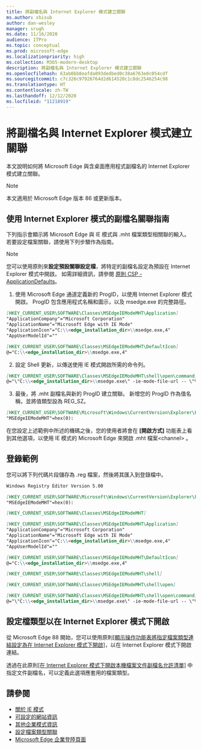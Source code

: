```yaml
---
title: 將副檔名與 Internet Explorer 模式建立關聯
ms.author: shisub
author: dan-wesley
manager: srugh
ms.date: 11/16/2020
audience: ITPro
ms.topic: conceptual
ms.prod: microsoft-edge
ms.localizationpriority: high
ms.collection: M365-modern-desktop
description: 將副檔名與 Internet Explorer 模式建立關聯
ms.openlocfilehash: 63ab0bb8eafda093dedbed0c38a6763e0c054cdf
ms.sourcegitcommit: c7c326c97926764d2d614520c1c8dc2546254c98
ms.translationtype: HT
ms.contentlocale: zh-TW
ms.lasthandoff: 12/12/2020
ms.locfileid: "11218919"
---
```

# 將副檔名與 Internet Explorer 模式建立關聯

本文說明如何將 Microsoft Edge 與含桌面應用程式副檔名的 Internet Explorer 模式建立關聯。

> [!NOTE]
> 本文適用於 Microsoft Edge 版本 86 或更新版本。

## 使用 Internet Explorer 模式的副檔名關聯指南

下列指示會顯示將 Microsoft Edge 與 IE 模式與 .mht 檔案類型相關聯的輸入。 若要設定檔案關聯，請使用下列步驟作為指南。

> [!NOTE]
> 您可以使用原則來**設定預設關聯設定檔**，將特定的副檔名設定為預設在 Internet Explorer 模式中開啟。 如需詳細資訊，請參閱 [原則 CSP - ApplicationDefaults](https://docs.microsoft.com/windows/client-management/mdm/policy-csp-applicationdefaults#applicationdefaults-defaultassociationsconfiguration)。

1. 使用 Microsoft Edge 通道定義新的 ProgID，以使用 Internet Explorer 模式開啟。 ProgID 包含應用程式名稱和圖示，以及 msedge.exe 的完整路徑。

```markdown
[HKEY_CURRENT_USER\SOFTWARE\Classes\MSEdgeIEModeMHT\Application]
"ApplicationCompany"="Microsoft Corporation"
"ApplicationName"="Microsoft Edge with IE Mode"
"ApplicationIcon"="C:\\<edge_installation_dir>\\msedge.exe,4"
"AppUserModelId"=""
```

```markdown
[HKEY_CURRENT_USER\SOFTWARE\Classes\MSEdgeIEModeMHT\DefaultIcon]
@="C:\\<edge_installation_dir>\\msedge.exe,4"
```

2. 設定 Shell 更新，以傳送使用 IE 模式開啟所需的命令列。

```markdown
[HKEY_CURRENT_USER\SOFTWARE\Classes\MSEdgeIEModeMHT\shell\open\command]
@="\"C:\\<edge_installation_dir>\\msedge.exe\" -ie-mode-file-url -- \"%1\""
```

3. 最後，將 .mht 副檔名與新的 ProgID 建立關聯。 新增您的 ProgID 作為值名稱，並將值類型設為 REG_SZ。

```markdown
[HKEY_CURRENT_USER\SOFTWARE\Microsoft\Windows\CurrentVersion\Explorer\FileExts\.mht\OpenWithProgids]
"MSEdgeIEModeMHT"=hex(0):
```

在您設定上述範例中所述的機碼之後，您的使用者將會在 **[開啟方式]** 功能表上看到其他選項，以使用 IE 模式的 Microsoft Edge 來開啟 .mht 檔案\<channel\> 。

## 登錄範例

您可以將下列代碼片段儲存為 .reg 檔案，然後將其匯入到登錄檔中。

```markdown
Windows Registry Editor Version 5.00

[HKEY_CURRENT_USER\SOFTWARE\Microsoft\Windows\CurrentVersion\Explorer\FileExts\.mht\OpenWithProgids]
"MSEdgeIEModeMHT"=hex(0):

[HKEY_CURRENT_USER\SOFTWARE\Classes\MSEdgeIEModeMHT]

[HKEY_CURRENT_USER\SOFTWARE\Classes\MSEdgeIEModeMHT\Application]
"ApplicationCompany"="Microsoft Corporation"
"ApplicationName"="Microsoft Edge with IE Mode"
"ApplicationIcon"="C:\\<edge_installation_dir>\\msedge.exe,4"
"AppUserModelId"=""

[HKEY_CURRENT_USER\SOFTWARE\Classes\MSEdgeIEModeMHT\DefaultIcon]
@="C:\\<edge_installation_dir>\\msedge.exe,4"

[HKEY_CURRENT_USER\SOFTWARE\Classes\MSEdgeIEModeMHT\shell]

[HKEY_CURRENT_USER\SOFTWARE\Classes\MSEdgeIEModeMHT\shell\open]

[HKEY_CURRENT_USER\SOFTWARE\Classes\MSEdgeIEModeMHT\shell\open\command]
@="\"C:\\<edge_installation_dir>\\msedge.exe\" -ie-mode-file-url -- \"%1\""

```
## 設定檔類型以在 Internet Explorer 模式下開啟

從 Microsoft Edge 88 開始，您可以使用原則[[顯示操作功能表將指定檔案類型連結設定為在 Internet Explorer 模式下開啟]](https://docs.microsoft.com/deployedge/microsoft-edge-policies#show-context-menu-to-open-a-link-in-internet-explorer-mode)，以在 Internet Explorer 模式下開啟連結。 

透過在此原則[[在 Internet Explorer 模式下開啟本機檔案文件副檔名允許清單]](https://docs.microsoft.com/deployedge/microsoft-edge-policies#internetexplorerintegrationlocalfileextensionallowlist) 中指定文件副檔名，可以定義此選項應套用的檔案類型。 

## 請參閱

- [關於 IE 模式](https://docs.microsoft.com/deployedge/edge-ie-mode)
- [可設定的網站資訊](https://docs.microsoft.com/deployedge/edge-learnmore-configurable-sites-ie-mode)
- [其他企業模式資訊](https://docs.microsoft.com/internet-explorer/ie11-deploy-guide/enterprise-mode-overview-for-ie11)
- [設定檔案類型關聯](https://docs.microsoft.com/windows/win32/shell/fa-file-types)
- [Microsoft Edge 企業登陸頁面](https://aka.ms/EdgeEnterprise)
